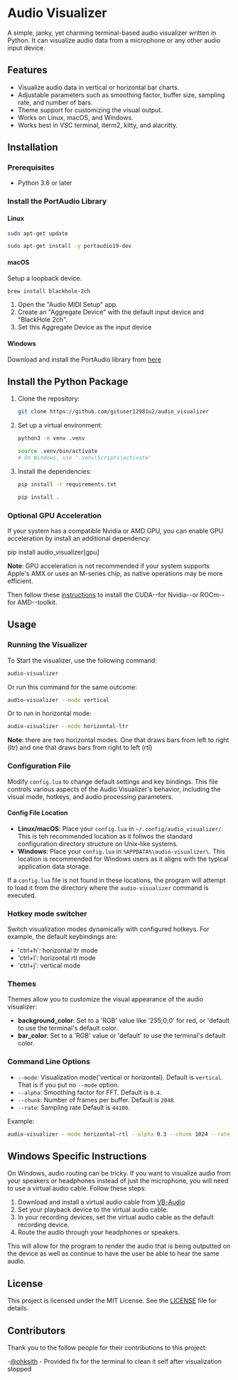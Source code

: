 # Audio Visualizer

A simple, janky, yet charming terminal-based audio visualizer written in Python. It can visualize audio data from a microphone or any other audio input device.

## Features

- Visualize audio data in vertical or horizontal bar charts.
- Adjustable parameters such as smoothing factor, buffer size, sampling rate, and number of bars.
- Theme support for customizing the visual output.
- Works on Linux, macOS, and Windows.
- Works best in VSC terminal, iterm2, kitty, and alacritty.

## Installation

### Prerequisites

- Python 3.6 or later

### Install the PortAudio Library

#### Linux

```bash
sudo apt-get update
```

```bash
sudo apt-get install -y portaudio19-dev
```

#### macOS

Setup a loopback device.

```bash
brew install blackhole-2ch
```

1. Open the "Audio MIDI Setup" app.
2. Create an "Aggregate Device" with the default input device and "BlackHole 2ch".
3. Set this Aggregate Device as the input device

#### Windows

Download and install the PortAudio library from [here](https://files.portaudio.com/download.html)

## Install the Python Package

1. Clone the repository:

    ```bash
    git clone https://github.com/gituser12981u2/audio_visualizer
    ```

2. Set up a virtual environment:

    ```bash
    python3 -m venv .venv
    ```

    ```bash
    source .venv/bin/activate  
    # On Windows, use '.venv\Scripts\activate'
    ```

3. Install the dependencies:

    ```bash
    pip install -r requirements.txt
    ```

    ```bash
    pip install .
    ```

### Optional GPU Acceleration

If your system has a compatible Nvidia or AMD GPU, you can enable GPU acceleration by install an additional dependency:

pip install audio_visualizer[gpu]

**Note**: GPU acceleration is not recommended if your system supports Apple's AMX or uses an M-series chip, as native operations may be more efficient.

Then follow these [instructions](https://docs.cupy.dev/en/stable/install.html#using-cupy-on-amd-gpu-experimental) to install the CUDA--for Nvidia--or ROCm--for AMD--toolkit.

## Usage

### Running the Visualizer

To Start the visualizer, use the following command:

```bash
audio-visualizer
```

Or run this command for the same outcome:

```bash
audio-visualizer --mode vertical
```

Or to run in horizontal mode:

```bash
audio-visualizer --mode horizontal-ltr
```

**Note**: there are two horizontal modes. One that draws bars from left to right (ltr) and one that draws bars from right to left (rtl)

### Configuration File

Modify `config.lua` to change default settings and key bindings. This file controls various aspects of the Audio Visualizer's behavior, including the visual mode, hotkeys, and audio processing parameters.

#### Config File Location

- **Linux/macOS**: Place your `config.lua` in `~/.config/audio_visualizer/`. This is teh recommended location as it follwos the standard configuration directory structure on Unix-like systems.
- **Windows**: Place your `config.lua` in `%APPDATA%\audio-visualizer\`. This location is recommended for Windows users as it aligns with the typical application data storage.

If a `config.lua` file is not found in these locations, the program will attempt to load it from the directory where the `audio-visualizer` command is executed.

### Hotkey mode switcher

Switch visualization modes dynamically with configured hotkeys.
For example, the default keybindings are:

- 'ctrl+h': horizontal ltr mode
- 'ctrl+l': horizontal rtl mode
- 'ctrl+j': vertical mode

### Themes

Themes allow you to customize the visual appearance of the audio visualizer:

- **background_color**: Set to a 'RGB' value like '255;0;0' for red, or 'default to use the terminal's default color.
- **bar_color**: Set to a 'RGB' value or 'default' to use the terminal's default color.

### Command Line Options

- `--mode`: Visualization mode('vertical or horizontal). Default is `vertical`. That is if you put no `--mode` option.
- `--alpha`: Smoothing factor for FFT. Default is `0.4`.
- `--chunk`: Number of frames per buffer. Default is `2048`.
- `--rate`: Sampling rate Default is `44100`.

Example:

```bash
audio-visualizer --mode horizontal-rtl --alpha 0.3 --chunk 1024 --rate 48000
```

## Windows Specific Instructions

On Windows, audio routing can be tricky. If you want to visualize audio from your speakers or headphones instead of just the microphone, you will need to use a virtual audio cable. Follow these steps:

1. Download and install a virtual audio cable from [VB-Audio](<https://vb-audio.com/Cable/>)
2. Set your playback device to the virtual audio cable.
3. In your recording devices, set the virtual audio cable as the default recording device.
4. Route the audio through your headphones or speakers.

This will allow for the program to render the audio that is being outputted on the device as well as continue to have the user be able to hear the same audio.

## License

This project is licensed under the MIT License. See the [LICENSE](LICENSE) file for details.

## Contributors

Thank you to the follow people for their contributions to this project:

-[@ohksith](https://github.com/ohksith) - Provided fix for the terminal to clean it self after visualization stopped
